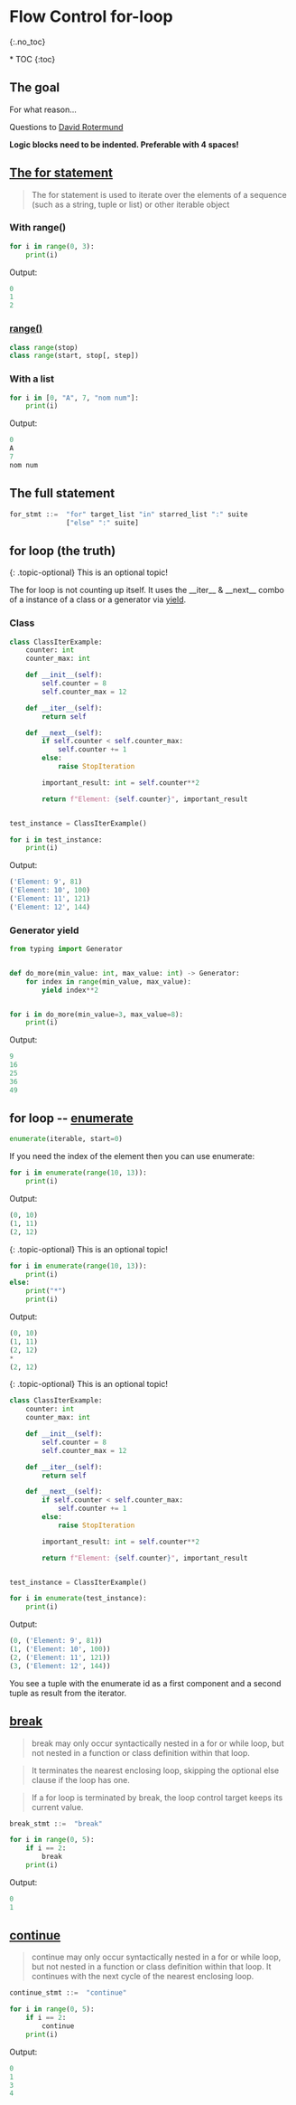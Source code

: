 # Flow Control for-loop
{:.no_toc}

<nav markdown="1" class="toc-class">
* TOC
{:toc}
</nav>

## The goal

For what reason...

Questions to [David Rotermund](mailto:davrot@uni-bremen.de)

**Logic blocks need to be indented.​ Preferable with 4 spaces!**

## [The for statement](https://docs.python.org/3/reference/compound_stmts.html#the-for-statement)

> The for statement is used to iterate over the elements of a sequence (such as a string, tuple or list) or other iterable object

### With range()

```python
for i in range(0, 3):​
    print(i)​
```

Output:

```python
0​
1​
2
```

### [range()](https://docs.python.org/3/library/stdtypes.html#ranges)

```python
class range(stop)
class range(start, stop[, step])
```

### With a list

```python
for i in [0, "A", 7, "nom num"]:​
    print(i)
```

Output:

```python
0​
A​
7​
nom num​
```


## The full statement

```python
for_stmt ::=  "for" target_list "in" starred_list ":" suite
              ["else" ":" suite]
```

## for loop (the truth)​

{: .topic-optional}
This is an optional topic!

The for loop is not counting up itself. It uses the \_\_iter\_\_ & \_\_next\_\_ combo of a instance of a class or a generator via [yield](https://docs.python.org/3/reference/simple_stmts.html#the-yield-statement).

### Class

```python
class ClassIterExample:
    counter: int
    counter_max: int

    def __init__(self):
        self.counter = 8
        self.counter_max = 12

    def __iter__(self):
        return self

    def __next__(self):
        if self.counter < self.counter_max:
            self.counter += 1
        else:
            raise StopIteration

        important_result: int = self.counter**2

        return f"Element: {self.counter}", important_result


test_instance = ClassIterExample()

for i in test_instance:
    print(i)
```

Output:

```python
('Element: 9', 81)
('Element: 10', 100)
('Element: 11', 121)
('Element: 12', 144)
```

### Generator yield

```python
from typing import Generator


def do_more(min_value: int, max_value: int) -> Generator:
    for index in range(min_value, max_value):
        yield index**2


for i in do_more(min_value=3, max_value=8):
    print(i)
```

Output:

```python
9
16
25
36
49
```


## for loop -- [enumerate](https://docs.python.org/3/library/functions.html#enumerate)

```python
enumerate(iterable, start=0)
```

If you need the index of the element then you can use enumerate:

```python
for i in enumerate(range(10, 13)):
    print(i)
```

Output:
 
```python
(0, 10)
(1, 11)
(2, 12)
```

{: .topic-optional}
This is an optional topic!

```python
for i in enumerate(range(10, 13)):
    print(i)
else:
    print("*")
    print(i)
```

Output:
 
```python
(0, 10)
(1, 11)
(2, 12)
*
(2, 12)
```

{: .topic-optional}
This is an optional topic!

```python
class ClassIterExample:
    counter: int
    counter_max: int

    def __init__(self):
        self.counter = 8
        self.counter_max = 12

    def __iter__(self):
        return self

    def __next__(self):
        if self.counter < self.counter_max:
            self.counter += 1
        else:
            raise StopIteration

        important_result: int = self.counter**2

        return f"Element: {self.counter}", important_result


test_instance = ClassIterExample()

for i in enumerate(test_instance):
    print(i)
```

Output:

```python
(0, ('Element: 9', 81))
(1, ('Element: 10', 100))
(2, ('Element: 11', 121))
(3, ('Element: 12', 144))
```

You see a tuple with the enumerate id as a first component and a second tuple as result from the iterator. 


## [break](https://docs.python.org/3/reference/simple_stmts.html#the-break-statement)

> break may only occur syntactically nested in a for or while loop, but not nested in a function or class definition within that loop.

> It terminates the nearest enclosing loop, skipping the optional else clause if the loop has one.

> If a for loop is terminated by break, the loop control target keeps its current value.

```python
break_stmt ::=  "break"
```

```python
for i in range(0, 5):​
    if i == 2:​
        break​
    print(i)
```

Output:

```python
0
1
```


## [continue](https://docs.python.org/3/reference/simple_stmts.html#the-continue-statement)

> continue may only occur syntactically nested in a for or while loop, but not nested in a function or class definition within that loop. It continues with the next cycle of the nearest enclosing loop.

```python
continue_stmt ::=  "continue"
```

```python
for i in range(0, 5):​
    if i == 2:​
        continue​
    print(i)
```

Output:

```python
0
1
3
4
```


